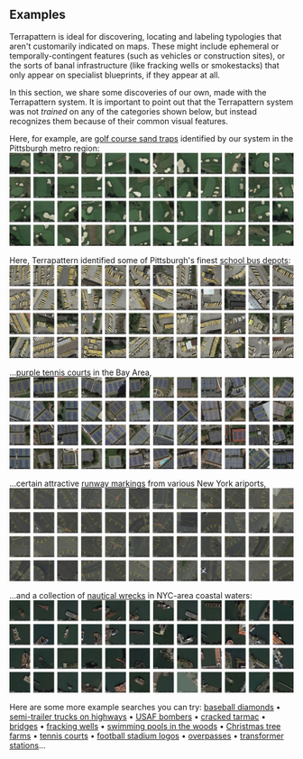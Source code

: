 ## Examples

Terrapattern is ideal for discovering, locating and labeling typologies that aren't customarily indicated on maps. These might include ephemeral or temporally-contingent features (such as vehicles or construction sites), or the sorts of banal infrastructure (like fracking wells or smokestacks) that only appear on specialist blueprints, if they appear at all. 

In this section, we share some discoveries of our own, made with the Terrapattern system. It is important to point out that the Terrapattern system   was not *trained* on any of the categories shown below, but instead recognizes them because of their common visual features. 

Here, for example, are [golf course sand traps](http://pgh.terrapattern.com/?lat=40.5261395&lng=-79.8810095) identified by our system in the Pittsburgh metro region:  
[![Golf course sand traps in Allegheny county, identified by Terrapattern](images/demo_golf_course_sand_traps.jpg "Golf course sand traps, identified by Terrapattern")](http://pgh.terrapattern.com/?lat=40.5261395&lng=-79.8810095)

Here, Terrapattern identified some of Pittsburgh's finest [school bus depots](http://pgh.terrapattern.com/?lat=40.461872&lng=-79.77872100000002):
[![School bus depots in Allegheny county, identified by Terrapattern](images/demo_school_bus_depots.jpg "School bus depots in Allegheny county, identified by Terrapattern")](http://pgh.terrapattern.com/?lat=40.461872&lng=-79.77872100000002)

...[purple tennis courts](http://sf.terrapattern.com/?lat=37.7791702&lng=-122.45761950000002) in the Bay Area,
[![Purple tennis courts in the San Francisco metro region, identified by Terrapattern](images/demo_tennis_courts.jpg "Purple tennis courts in the San Francisco metro region, identified by Terrapattern")](http://sf.terrapattern.com/?lat=37.7791702&lng=-122.45761950000002)


...certain attractive [runway markings](http://nyc.terrapattern.com/?lat=40.6979118&lng=-74.16212689999998) from various New York ariports,
[![Runway lines from various New York ariports, identified by Terrapattern](images/demo_airport_runway_lines.jpg "Runway lines from various New York ariports, identified by Terrapattern")](http://nyc.terrapattern.com/?lat=40.6979118&lng=-74.16212689999998)

...and a collection of [nautical wrecks](http://nyc.terrapattern.com/?lat=40.5578818&lng=-74.21498739999998) in NYC-area coastal waters:
[![Nautical wrecks in the NYC area, identified by Terrapattern](images/demo_nautical_wrecks.jpg "Nautical wrecks in the NYC area, identified by Terrapattern")](http://nyc.terrapattern.com/?lat=40.5578818&lng=-74.21498739999998)

Here are some more example searches you can try: [baseball diamonds](http://pgh.terrapattern.com/?lat=40.355282&lng=-80.14462550000002) &bull; [semi-trailer trucks on highways](http://pgh.terrapattern.com/?lat=40.4582145&lng=-80.1116735) &bull; [USAF bombers](http://pgh.terrapattern.com/?lat=40.4926995&lng=-80.21327550000001) &bull; [cracked tarmac](http://pgh.terrapattern.com/?lat=40.499492&lng=-80.23593) &bull; [bridges](http://pgh.terrapattern.com/?lat=40.4874745&lng=-79.905037) &bull; [fracking wells](http://pgh.terrapattern.com/?lat=40.292582&lng=-79.94142149999999) &bull; 
[swimming pools in the woods](http://pgh.terrapattern.com/?lat=40.5721195&lng=-79.94004849999999) &bull; [Christmas tree farms](http://pgh.terrapattern.com/?lat=40.656242&lng=-79.75606649999997) &bull; [tennis courts](http://pgh.terrapattern.com/?lat=40.468142&lng=-80.13158199999998) &bull; [football stadium logos](http://pgh.terrapattern.com/?lat=40.443062&lng=-79.94004849999999) &bull; [overpasses](http://nyc.terrapattern.com/?lat=40.7867368&lng=-73.80995239999999) &bull; [transformer stations](http://pgh.terrapattern.com/?lat=40.465007&lng=-80.0471425)...